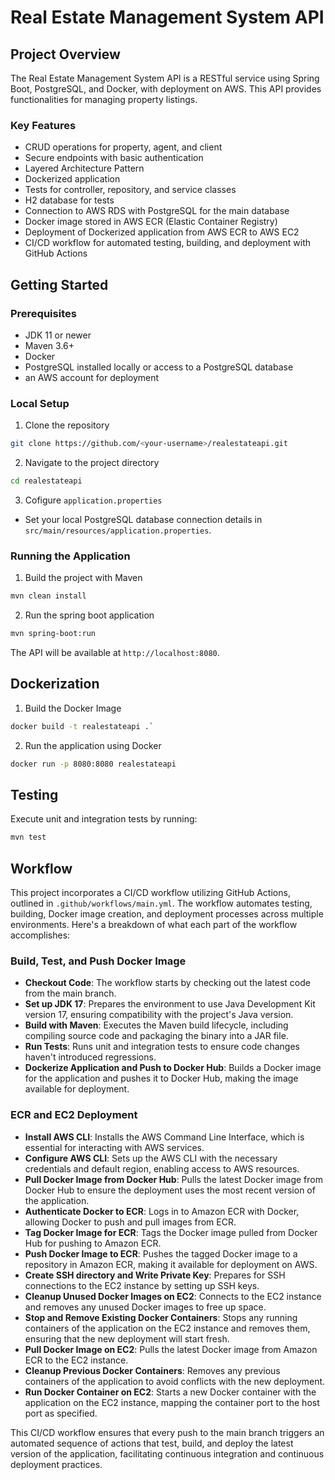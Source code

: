 # Real Estate Management System API

## Project Overview

The Real Estate Management System API is a RESTful service using Spring Boot, PostgreSQL, and Docker, with deployment on AWS. This API provides functionalities for managing property listings.

### Key Features

* CRUD operations for property, agent, and client
* Secure endpoints with basic authentication
* Layered Architecture Pattern
* Dockerized application
* Tests for controller, repository, and service classes
* H2 database for tests
* Connection to AWS RDS with PostgreSQL for the main database
* Docker image stored in AWS ECR (Elastic Container Registry)
* Deployment of Dockerized application from AWS ECR to AWS EC2
* CI/CD workflow for automated testing, building, and deployment with GitHub Actions

## Getting Started

### Prerequisites

* JDK 11 or newer
* Maven 3.6+
* Docker
* PostgreSQL installed locally or access to a PostgreSQL database
* an AWS account for deployment

### Local Setup

1. Clone the repository
```bash
git clone https://github.com/<your-username>/realestateapi.git
```
2. Navigate to the project directory
```bash
cd realestateapi
```
3. Cofigure `application.properties`
* Set your local PostgreSQL database connection details in `src/main/resources/application.properties`.

### Running the Application

1. Build the project with Maven
```bash
mvn clean install
```
2. Run the spring boot application
```bash
mvn spring-boot:run
```
The API will be available at `http://localhost:8080`.

## Dockerization

1. Build the Docker Image
```bash
docker build -t realestateapi .`
```
2. Run the application using Docker
```bash
docker run -p 8080:8080 realestateapi
```

## Testing

Execute unit and integration tests by running:
```bash
mvn test
```

## Workflow

This project incorporates a CI/CD workflow utilizing GitHub Actions, outlined in `.github/workflows/main.yml`. The workflow automates testing, building, Docker image creation, and deployment processes across multiple environments. Here's a breakdown of what each part of the workflow accomplishes:

### Build, Test, and Push Docker Image

- **Checkout Code**: The workflow starts by checking out the latest code from the main branch.
- **Set up JDK 17**: Prepares the environment to use Java Development Kit version 17, ensuring compatibility with the project's Java version.
- **Build with Maven**: Executes the Maven build lifecycle, including compiling source code and packaging the binary into a JAR file.
- **Run Tests**: Runs unit and integration tests to ensure code changes haven't introduced regressions.
- **Dockerize Application and Push to Docker Hub**: Builds a Docker image for the application and pushes it to Docker Hub, making the image available for deployment.

### ECR and EC2 Deployment

- **Install AWS CLI**: Installs the AWS Command Line Interface, which is essential for interacting with AWS services.
- **Configure AWS CLI**: Sets up the AWS CLI with the necessary credentials and default region, enabling access to AWS resources.
- **Pull Docker Image from Docker Hub**: Pulls the latest Docker image from Docker Hub to ensure the deployment uses the most recent version of the application.
- **Authenticate Docker to ECR**: Logs in to Amazon ECR with Docker, allowing Docker to push and pull images from ECR.
- **Tag Docker Image for ECR**: Tags the Docker image pulled from Docker Hub for pushing to Amazon ECR.
- **Push Docker Image to ECR**: Pushes the tagged Docker image to a repository in Amazon ECR, making it available for deployment on AWS.
- **Create SSH directory and Write Private Key**: Prepares for SSH connections to the EC2 instance by setting up SSH keys.
- **Cleanup Unused Docker Images on EC2**: Connects to the EC2 instance and removes any unused Docker images to free up space.
- **Stop and Remove Existing Docker Containers**: Stops any running containers of the application on the EC2 instance and removes them, ensuring that the new deployment will start fresh.
- **Pull Docker Image on EC2**: Pulls the latest Docker image from Amazon ECR to the EC2 instance.
- **Cleanup Previous Docker Containers**: Removes any previous containers of the application to avoid conflicts with the new deployment.
- **Run Docker Container on EC2**: Starts a new Docker container with the application on the EC2 instance, mapping the container port to the host port as specified.

This CI/CD workflow ensures that every push to the main branch triggers an automated sequence of actions that test, build, and deploy the latest version of the application, facilitating continuous integration and continuous deployment practices.
